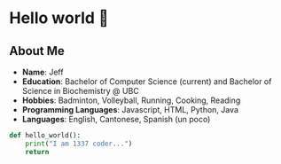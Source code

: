 # Hello world 👋

## About Me

- **Name**: Jeff
- **Education**: Bachelor of Computer Science (current) and Bachelor of Science in Biochemistry @ UBC
- **Hobbies**: Badminton, Volleyball, Running, Cooking, Reading
- **Programming Languages**: Javascript, HTML, Python, Java
- **Languages**: English, Cantonese, Spanish (un poco)

```py
def hello_world():
    print("I am 1337 coder...")
    return
```

<!--
**jho1211/jho1211** is a ✨ _special_ ✨ repository because its `README.md` (this file) appears on your GitHub profile.

Here are some ideas to get you started:

- 🔭 I’m currently working on ...
- 🌱 I’m currently learning ...
- 👯 I’m looking to collaborate on ...
- 🤔 I’m looking for help with ...
- 💬 Ask me about ...
- 📫 How to reach me: ...
- 😄 Pronouns: ...
- ⚡ Fun fact: ...
-->
